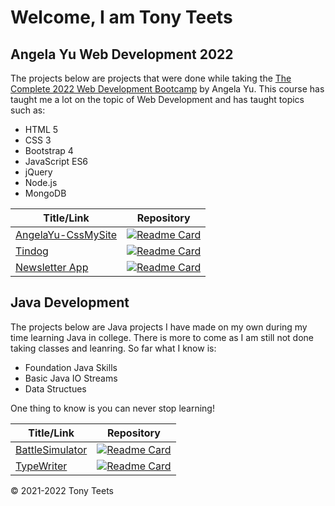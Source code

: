 # Welcome, I am Tony Teets


## Angela Yu Web Development 2022
The projects below are projects that were done while taking the [The Complete 2022 Web Development Bootcamp](https://www.udemy.com/course/the-complete-web-development-bootcamp/ "The Complete 2022 Web Development Bootcamp") by Angela Yu. This course has taught me a lot on the topic of Web Development and has taught topics such as:
- HTML 5
- CSS 3
- Bootstrap 4
- JavaScript ES6
- jQuery
- Node.js
- MongoDB


|   Title/Link |  Repository  |
| ------------ | ------------ |
|  [AngelaYu-CssMySite](https://tteets09.github.io/AngelaYu-CssMySite/ "AngelaYu-CssMySite") | [![Readme Card](https://github-readme-stats.vercel.app/api/pin/?username=tteets09&repo=AngelaYu-CssMySite&theme=nord)](https://github.com/tteets09/AngelaYu-CssMySite)|
|  [Tindog](https://tteets09.github.io/tindog/ "Tindog") | [![Readme Card](https://github-readme-stats.vercel.app/api/pin/?username=tteets09&repo=tindog&theme=nord)](https://github.com/tteets09/tindog)|
|  [Newsletter App](https://coderamux-news.herokuapp.com/ "newsletter-app") | [![Readme Card](https://github-readme-stats.vercel.app/api/pin/?username=tteets09&repo=newsletter-app&theme=nord)](https://github.com/tteets09/newsletter-app)|

## Java Development
The projects below are Java projects I have made on my own during my time learning Java in college. There is more to come as I am still not done taking classes and leanring. So far what I know is: 

- Foundation Java Skills
- Basic Java IO Streams
- Data Structues

One thing to know is you can never stop learning!

|  Title/Link |  Repository |
| ------------ | ------------ |
| [BattleSimulator](https://github.com/tteets09/BattleSimulator/ "BattleSimulator") | [![Readme Card](https://github-readme-stats.vercel.app/api/pin/?username=tteets09&repo=BattleSimulator&theme=nord)](https://github.com/tteets09/BattleSimulator/) |
| [TypeWriter](https://github.com/tteets09/TypeWriterAPI/ "TypeWriterAPI") | [![Readme Card](https://github-readme-stats.vercel.app/api/pin/?username=tteets09&repo=TypeWriterAPI&theme=nord)](https://github.com/tteets09/TypeWriterAPI/) |

&copy; 2021-2022 Tony Teets
